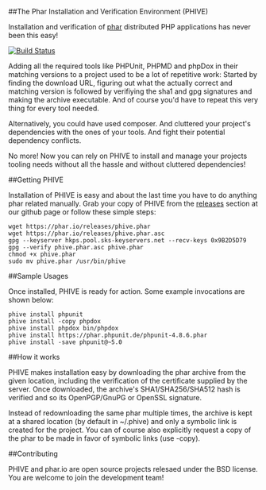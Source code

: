
##The Phar Installation and Verification Environment (PHIVE) 

Installation and verification of [phar](http://php.net/phar) distributed PHP applications has never been this easy!

[![Build Status](https://travis-ci.org/phar-io/phive.svg?branch=master)](https://travis-ci.org/phar-io/phive)

Adding all the required tools like PHPUnit, PHPMD and phpDox in their matching versions to a project used to be a lot of
repetitive work: Started by finding the download URL, figuring out what the actually correct and matching version is
followed by verifiying the sha1 and gpg signatures and making the archive executable. And of course you'd have to repeat
this very thing for every tool needed.
 
Alternatively, you could have used composer. And cluttered your project's dependencies with the ones of your
tools. And fight their potential dependency conflicts. 

No more! Now you can rely on PHIVE to install and manage your projects tooling needs without all the hassle and without
cluttered dependencies!

##Getting PHIVE

Installation of PHIVE is easy and about the last time you have to do anything phar related manually.
Grab your copy of PHIVE from the [releases](https://github.com/phar-io/phive/releases) section at our github page or
follow these simple steps:

    wget https://phar.io/releases/phive.phar
    wget https://phar.io/releases/phive.phar.asc
    gpg --keyserver hkps.pool.sks-keyservers.net --recv-keys 0x9B2D5D79
    gpg --verify phive.phar.asc phive.phar
    chmod +x phive.phar
    sudo mv phive.phar /usr/bin/phive

##Sample Usages

Once installed, PHIVE is ready for action. Some example invocations are shown below:
    
    phive install phpunit
    phive install -copy phpdox
    phive install phpdox bin/phpdox
    phive install https://phar.phpunit.de/phpunit-4.8.6.phar
    phive install -save phpunit@~5.0

##How it works

PHIVE makes installation easy by downloading the phar archive from the given location, including the verification of
the certificate supplied by the server. Once downloaded, the archive's SHA1/SHA256/SHA512 hash is verified and so its
OpenPGP/GnuPG or OpenSSL signature.

Instead of redownloading the same phar multiple times, the archive is kept at a shared location (by default in ~/.phive)
and only a symbolic link is created for the project. You can of course also explicitly request a copy of the phar to
be made in favor of symbolic links (use -copy).

##Contributing

PHIVE and phar.io are open source projects relesaed under the BSD license. You are welcome to join the development
team!  


